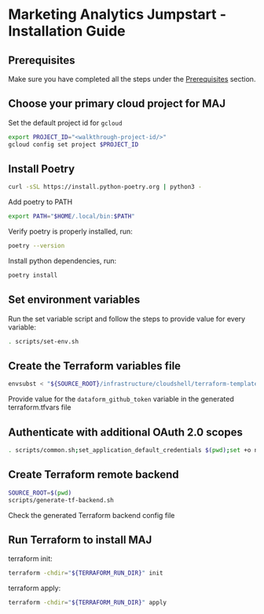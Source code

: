 # Marketing Analytics Jumpstart - Installation Guide

## Prerequisites
Make sure you have completed all the steps under the [Prerequisites](https://github.com/GoogleCloudPlatform/marketing-analytics-jumpstart/tree/main/infrastructure#prerequisites) section.

## Choose your primary cloud project for MAJ
<walkthrough-project-setup></walkthrough-project-setup>

Set the default project id for `gcloud`
```sh
export PROJECT_ID="<walkthrough-project-id/>"
gcloud config set project $PROJECT_ID
```

## Install Poetry
```sh
curl -sSL https://install.python-poetry.org | python3 -
```
Add poetry to PATH
```sh
export PATH="$HOME/.local/bin:$PATH"
```
Verify poetry is properly installed, run:
```sh
poetry --version
```
Install python dependencies, run:
```sh
poetry install
```

## Set environment variables
Run the set variable script and follow the steps to provide value for every variable:
```sh
. scripts/set-env.sh
```

## Create the Terraform variables file

```sh
envsubst < "${SOURCE_ROOT}/infrastructure/cloudshell/terraform-template.tfvars" > "${TERRAFORM_RUN_DIR}/terraform.tfvars"
```
Provide value for the `dataform_github_token` variable in the generated 
<walkthrough-editor-open-file filePath="infrastructure/terraform/terraform.tfvars">terraform.tfvars file</walkthrough-editor-open-file>

## Authenticate with additional OAuth 2.0 scopes
```sh
. scripts/common.sh;set_application_default_credentials $(pwd);set +o nounset;set +o errexit
```

## Create Terraform remote backend
```sh
SOURCE_ROOT=$(pwd)
scripts/generate-tf-backend.sh
```
<walkthrough-editor-open-file filePath="infrastructure/terraform/backend.tf">Check the generated Terraform backend config file</walkthrough-editor-open-file>

## Run Terraform to install MAJ
terraform init:
```sh
terraform -chdir="${TERRAFORM_RUN_DIR}" init
```

terraform apply:
```sh
terraform -chdir="${TERRAFORM_RUN_DIR}" apply
```

